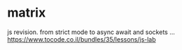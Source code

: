 # matrix
js revision.
from strict mode to async await and sockets
...
https://www.tocode.co.il/bundles/35/lessons/js-lab
